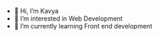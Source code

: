- 👋 Hi, I’m Kavya
- 👀 I’m interested in Web Development
- 🌱 I’m currently learning Front end development


<!---
kavya2708/kavya2708 is a ✨ special ✨ repository because its `README.md` (this file) appears on your GitHub profile.
You can click the Preview link to take a look at your changes.
--->

